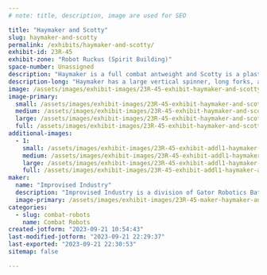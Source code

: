 ```yaml
---
# note: title, description, image are used for SEO

title: "Haymaker and Scotty"
slug: haymaker-and-scotty
permalink: /exhibits/haymaker-and-scotty/
exhibit-id: 23R-45
exhibit-zone: "Robot Ruckus (Spirit Building)"
space-number: Unassigned
description: "Haymaker is a full combat antweight and Scotty is a plastic antweight combat robot"
description-long: "Haymaker has a large vertical spinner, long forks, and an impolite disposition. Scotty is a robot that my brother insists will be a surprise. I don't know what he's making, but I made sure to send him the rules. "
image: /assets/images/exhibit-images/23R-45-exhibit-haymaker-and-scotty-43-fang-config-7430-large.png
image-primary: 
  small: /assets/images/exhibit-images/23R-45-exhibit-haymaker-and-scotty-43-fang-config-7430-small.png
  medium: /assets/images/exhibit-images/23R-45-exhibit-haymaker-and-scotty-43-fang-config-7430-medium.png
  large: /assets/images/exhibit-images/23R-45-exhibit-haymaker-and-scotty-43-fang-config-7430-large.png
  full: /assets/images/exhibit-images/23R-45-exhibit-haymaker-and-scotty-43-fang-config-7430-full.png
additional-images: 
  - 1:
    small: /assets/images/exhibit-images/23R-45-exhibit-addl1-haymaker-and-scotty-9-2-23-full-combat-small.png
    medium: /assets/images/exhibit-images/23R-45-exhibit-addl1-haymaker-and-scotty-9-2-23-full-combat-medium.png
    large: /assets/images/exhibit-images/23R-45-exhibit-addl1-haymaker-and-scotty-9-2-23-full-combat-large.png
    full: /assets/images/exhibit-images/23R-45-exhibit-addl1-haymaker-and-scotty-9-2-23-full-combat-full.png
maker: 
  name: "Improvised Industry"
  description: "Improvised Industry is a division of Gator Robotics Battlebots at the University of Florida consisting of myself and my brother. "
  image-primary: /assets/images/exhibit-images/23R-45-maker-haymaker-and-scotty-fang-config-medium.png
categories: 
  - slug: combat-robots
    name: Combat Robots
created-jotform: "2023-09-21 10:54:43"
last-modified-jotform: "2023-09-21 22:29:37"
last-exported: "2023-09-21 22:30:53"
sitemap: false

---
```

